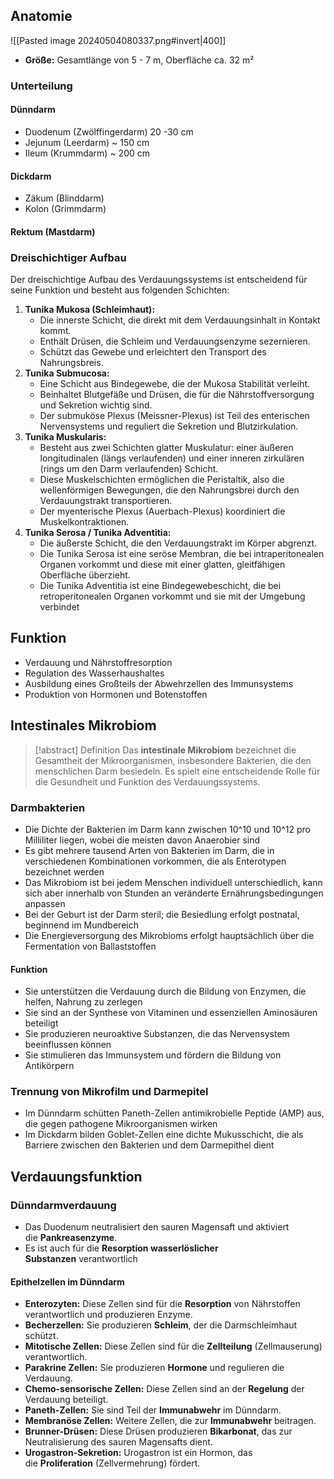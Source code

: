 ## Anatomie
![[Pasted image 20240504080337.png#invert|400]]
- **Größe:** Gesamtlänge von 5 - 7 m, Oberfläche ca. 32 m²
### Unterteilung
#### Dünndarm
- Duodenum (Zwölffingerdarm) 20 -30 cm 
- Jejunum (Leerdarm) ~ 150 cm 
- Ileum (Krummdarm) ~ 200 cm
#### Dickdarm
- Zäkum (Blinddarm) 
- Kolon (Grimmdarm)
#### Rektum (Mastdarm)
### Dreischichtiger Aufbau
Der dreischichtige Aufbau des Verdauungssystems ist entscheidend für seine Funktion und besteht aus folgenden Schichten:
1. **Tunika Mukosa (Schleimhaut):**
    - Die innerste Schicht, die direkt mit dem Verdauungsinhalt in Kontakt kommt.
    - Enthält Drüsen, die Schleim und Verdauungsenzyme sezernieren.
    - Schützt das Gewebe und erleichtert den Transport des Nahrungsbreis.
2. **Tunika Submucosa:**
    - Eine Schicht aus Bindegewebe, die der Mukosa Stabilität verleiht.
    - Beinhaltet Blutgefäße und Drüsen, die für die Nährstoffversorgung und Sekretion wichtig sind.
    - Der submuköse Plexus (Meissner-Plexus) ist Teil des enterischen Nervensystems und reguliert die Sekretion und Blutzirkulation.
3. **Tunika Muskularis:**
    - Besteht aus zwei Schichten glatter Muskulatur: einer äußeren longitudinalen (längs verlaufenden) und einer inneren zirkulären (rings um den Darm verlaufenden) Schicht.
    - Diese Muskelschichten ermöglichen die Peristaltik, also die wellenförmigen Bewegungen, die den Nahrungsbrei durch den Verdauungstrakt transportieren.
    - Der myenterische Plexus (Auerbach-Plexus) koordiniert die Muskelkontraktionen.
4. **Tunika Serosa / Tunika Adventitia:**
    - Die äußerste Schicht, die den Verdauungstrakt im Körper abgrenzt.
    - Die Tunika Serosa ist eine seröse Membran, die bei intraperitonealen Organen vorkommt und diese mit einer glatten, gleitfähigen Oberfläche überzieht.
    - Die Tunika Adventitia ist eine Bindegewebeschicht, die bei retroperitonealen Organen vorkommt und sie mit der Umgebung verbindet
## Funktion
- Verdauung und Nährstoffresorption 
- Regulation des Wasserhaushaltes 
- Ausbildung eines Großteils der Abwehrzellen des Immunsystems
- Produktion von Hormonen und Botenstoffen
## Intestinales Mikrobiom
> [!abstract] Definition
> Das **intestinale Mikrobiom** bezeichnet die Gesamtheit der Mikroorganismen, insbesondere Bakterien, die den menschlichen Darm besiedeln. Es spielt eine entscheidende Rolle für die Gesundheit und Funktion des Verdauungssystems. 
### Darmbakterien
- Die Dichte der Bakterien im Darm kann zwischen 10^10 und 10^12 pro Milliliter liegen, wobei die meisten davon Anaerobier sind
- Es gibt mehrere tausend Arten von Bakterien im Darm, die in verschiedenen Kombinationen vorkommen, die als Enterotypen bezeichnet werden
- Das Mikrobiom ist bei jedem Menschen individuell unterschiedlich, kann sich aber innerhalb von Stunden an veränderte Ernährungsbedingungen anpassen
- Bei der Geburt ist der Darm steril; die Besiedlung erfolgt postnatal, beginnend im Mundbereich
- Die Energieversorgung des Mikrobioms erfolgt hauptsächlich über die Fermentation von Ballaststoffen
#### Funktion
- Sie unterstützen die Verdauung durch die Bildung von Enzymen, die helfen, Nahrung zu zerlegen
- Sie sind an der Synthese von Vitaminen und essenziellen Aminosäuren beteiligt
- Sie produzieren neuroaktive Substanzen, die das Nervensystem beeinflussen können
- Sie stimulieren das Immunsystem und fördern die Bildung von Antikörpern
### Trennung von Mikrofilm und Darmepitel
- Im Dünndarm schütten Paneth-Zellen antimikrobielle Peptide (AMP) aus, die gegen pathogene Mikroorganismen wirken
- Im Dickdarm bilden Goblet-Zellen eine dichte Mukusschicht, die als Barriere zwischen den Bakterien und dem Darmepithel dient
## Verdauungsfunktion
### Dünndarmverdauung
- Das Duodenum neutralisiert den sauren Magensaft und aktiviert die **Pankreasenzyme**.
- Es ist auch für die **Resorption wasserlöslicher Substanzen** verantwortlich
#### Epithelzellen im Dünndarm
- **Enterozyten:** Diese Zellen sind für die **Resorption** von Nährstoffen verantwortlich und produzieren Enzyme.
- **Becherzellen:** Sie produzieren **Schleim**, der die Darmschleimhaut schützt.
- **Mitotische Zellen:** Diese Zellen sind für die **Zellteilung** (Zellmauserung) verantwortlich.
- **Parakrine Zellen:** Sie produzieren **Hormone** und regulieren die Verdauung.
- **Chemo-sensorische Zellen:** Diese Zellen sind an der **Regelung** der Verdauung beteiligt.
- **Paneth-Zellen:** Sie sind Teil der **Immunabwehr** im Dünndarm.
- **Membranöse Zellen:** Weitere Zellen, die zur **Immunabwehr** beitragen.
- **Brunner-Drüsen:** Diese Drüsen produzieren **Bikarbonat**, das zur Neutralisierung des sauren Magensafts dient.
- **Urogastron-Sekretion:** Urogastron ist ein Hormon, das die **Proliferation** (Zellvermehrung) fördert.